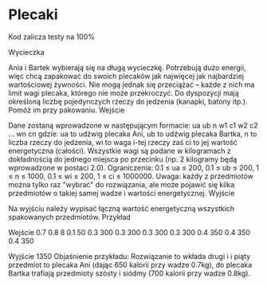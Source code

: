 # Plecaki

Kod zalicza testy na 100%


Wycieczka

Ania i Bartek wybierają się na długą wycieczkę. Potrzebują dużo energii, więc chcą zapakować do swoich plecaków jak najwięcej jak najbardziej wartościowej żywności. Nie mogą jednak się przeciążać – każde z nich ma limit wagi plecaka, którego nie może przekroczyć. Do dyspozycji mają określoną liczbę pojedynczych rzeczy do jedzenia (kanapki, batony itp.). Pomóż im przy pakowaniu.
Wejście

Dane zostaną wprowadzone w następującym formacie:
ua ub
n
w1 c1
w2 c2
...
wn cn
gdzie: ua to udźwig plecaka Ani, ub to udźwig plecaka Bartka, n to liczba rzeczy do jedzenia, wi to waga i-tej rzeczy zaś ci to jej wartość energetyczna (całości). Wszystkie wagi są podane w kilogramach z dokładnością do jednego miejsca po przecinku (np. 2 kilogramy będą wprowadzone w postaci 2.0).
Ograniczenia: 0.1 ≤ ua ≤ 200, 0.1 ≤ ub ≤ 200, 1 ≤ n ≤ 1000, 0.1 ≤ wi ≤ 200, 1 ≤ ci ≤ 1000000.
Uwaga: każdy z przedmiotów można tylko raz "wybrać" do rozwiązania, ale może pojawić się kilka przedmiotów o takiej samej wadze i wartości energetycznej.
Wyjście

Na wyjściu należy wypisać łączną wartość energetyczną wszystkich spakowanych przedmiotów.
Przykład

Wejście
0.7 0.8
8
0.1 50
0.3 300
0.3 300
0.3 300
0.3 300
0.4 350
0.4 350
0.4 350

Wyjście
1350
Objaśnienie przykładu:
Rozwiązanie to wkłada drugi i i piąty przedmiot to plecaka Ani (dając 650 kalorii przy wadze 0.7kg), do plecaka Bartka trafiają przedmioty szósty i siódmy (700 kalorii przy wadze 0.8kg).
